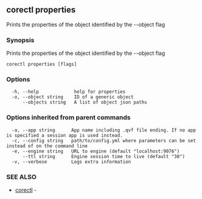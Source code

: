 ## corectl properties

Prints the properties of the object identified by the --object flag

### Synopsis

Prints the properties of the object identified by the --object flag

```
corectl properties [flags]
```

### Options

```
  -h, --help             help for properties
  -o, --object string    ID of a generic object
      --objects string   A list of object json paths
```

### Options inherited from parent commands

```
  -a, --app string      App name including .qvf file ending. If no app is specified a session app is used instead.
  -c, --config string   path/to/config.yml where parameters can be set instead of on the command line
  -e, --engine string   URL to engine (default "localhost:9076")
      --ttl string      Engine session time to live (default "30")
  -v, --verbose         Logs extra information
```

### SEE ALSO

* [corectl](corectl.md)	 - 

